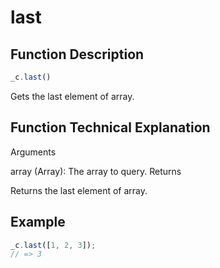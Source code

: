 # last

## Function Description

```javascript
_c.last()
```

Gets the last element of array.

## Function Technical Explanation

Arguments

array (Array): The array to query.
Returns

Returns the last element of array.

## Example

```javascript
_c.last([1, 2, 3]);
// => 3
```
